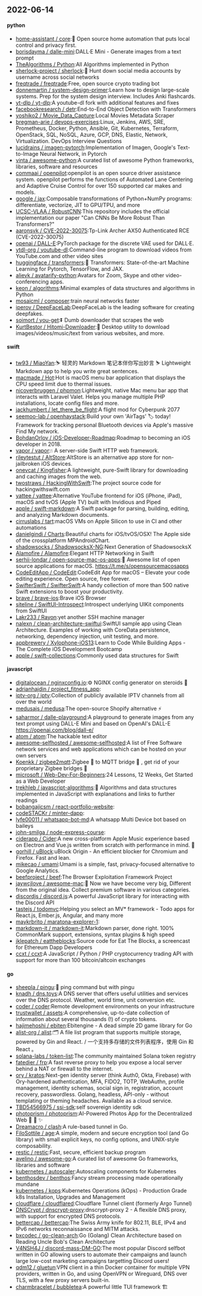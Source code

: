 ## 2022-06-14

#### python
* [home-assistant / core](https://github.com/home-assistant/core):🏡
Open source home automation that puts local control and privacy first.
* [borisdayma / dalle-mini](https://github.com/borisdayma/dalle-mini):DALL·E Mini - Generate images from a text prompt
* [TheAlgorithms / Python](https://github.com/TheAlgorithms/Python):All Algorithms implemented in Python
* [sherlock-project / sherlock](https://github.com/sherlock-project/sherlock):🔎
Hunt down social media accounts by username across social networks
* [freqtrade / freqtrade](https://github.com/freqtrade/freqtrade):Free, open source crypto trading bot
* [donnemartin / system-design-primer](https://github.com/donnemartin/system-design-primer):Learn how to design large-scale systems. Prep for the system design interview. Includes Anki flashcards.
* [yt-dlp / yt-dlp](https://github.com/yt-dlp/yt-dlp):A youtube-dl fork with additional features and fixes
* [facebookresearch / detr](https://github.com/facebookresearch/detr):End-to-End Object Detection with Transformers
* [yoshiko2 / Movie_Data_Capture](https://github.com/yoshiko2/Movie_Data_Capture):Local Movies Metadata Scraper
* [bregman-arie / devops-exercises](https://github.com/bregman-arie/devops-exercises):Linux, Jenkins, AWS, SRE, Prometheus, Docker, Python, Ansible, Git, Kubernetes, Terraform, OpenStack, SQL, NoSQL, Azure, GCP, DNS, Elastic, Network, Virtualization. DevOps Interview Questions
* [lucidrains / imagen-pytorch](https://github.com/lucidrains/imagen-pytorch):Implementation of Imagen, Google's Text-to-Image Neural Network, in Pytorch
* [vinta / awesome-python](https://github.com/vinta/awesome-python):A curated list of awesome Python frameworks, libraries, software and resources
* [commaai / openpilot](https://github.com/commaai/openpilot):openpilot is an open source driver assistance system. openpilot performs the functions of Automated Lane Centering and Adaptive Cruise Control for over 150 supported car makes and models.
* [google / jax](https://github.com/google/jax):Composable transformations of Python+NumPy programs: differentiate, vectorize, JIT to GPU/TPU, and more
* [UCSC-VLAA / RobustCNN](https://github.com/UCSC-VLAA/RobustCNN):This repository includes the official implementation our paper "Can CNNs Be More Robust Than Transformers?"
* [aaronsvk / CVE-2022-30075](https://github.com/aaronsvk/CVE-2022-30075):Tp-Link Archer AX50 Authenticated RCE (CVE-2022-30075)
* [openai / DALL-E](https://github.com/openai/DALL-E):PyTorch package for the discrete VAE used for DALL·E.
* [ytdl-org / youtube-dl](https://github.com/ytdl-org/youtube-dl):Command-line program to download videos from YouTube.com and other video sites
* [huggingface / transformers](https://github.com/huggingface/transformers):🤗
Transformers: State-of-the-art Machine Learning for Pytorch, TensorFlow, and JAX.
* [alievk / avatarify-python](https://github.com/alievk/avatarify-python):Avatars for Zoom, Skype and other video-conferencing apps.
* [keon / algorithms](https://github.com/keon/algorithms):Minimal examples of data structures and algorithms in Python
* [mosaicml / composer](https://github.com/mosaicml/composer):train neural networks faster
* [iperov / DeepFaceLab](https://github.com/iperov/DeepFaceLab):DeepFaceLab is the leading software for creating deepfakes.
* [soimort / you-get](https://github.com/soimort/you-get):⏬
Dumb downloader that scrapes the web
* [KurtBestor / Hitomi-Downloader](https://github.com/KurtBestor/Hitomi-Downloader):🍰
Desktop utility to download images/videos/music/text from various websites, and more.

#### swift
* [tw93 / MiaoYan](https://github.com/tw93/MiaoYan):⛷
轻灵的 Markdown 笔记本伴你写出妙言
⛷
Lightweight Markdown app to help you write great sentences.
* [macmade / Hot](https://github.com/macmade/Hot):Hot is macOS menu bar application that displays the CPU speed limit due to thermal issues.
* [nicoverbruggen / phpmon](https://github.com/nicoverbruggen/phpmon):Lightweight, native Mac menu bar app that interacts with Laravel Valet. Helps you manage multiple PHP installations, locate config files and more.
* [jackhumbert / let_there_be_flight](https://github.com/jackhumbert/let_there_be_flight):A flight mod for Cyberpunk 2077
* [seemoo-lab / openhaystack](https://github.com/seemoo-lab/openhaystack):Build your own 'AirTags'
🏷
today! Framework for tracking personal Bluetooth devices via Apple's massive Find My network.
* [BohdanOrlov / iOS-Developer-Roadmap](https://github.com/BohdanOrlov/iOS-Developer-Roadmap):Roadmap to becoming an iOS developer in 2018.
* [vapor / vapor](https://github.com/vapor/vapor):💧
A server-side Swift HTTP web framework.
* [rileytestut / AltStore](https://github.com/rileytestut/AltStore):AltStore is an alternative app store for non-jailbroken iOS devices.
* [onevcat / Kingfisher](https://github.com/onevcat/Kingfisher):A lightweight, pure-Swift library for downloading and caching images from the web.
* [twostraws / HackingWithSwift](https://github.com/twostraws/HackingWithSwift):The project source code for hackingwithswift.com
* [yattee / yattee](https://github.com/yattee/yattee):Alternative YouTube frontend for iOS (iPhone, iPad), macOS and tvOS (Apple TV) built with Invidious and Piped
* [apple / swift-markdown](https://github.com/apple/swift-markdown):A Swift package for parsing, building, editing, and analyzing Markdown documents.
* [cirruslabs / tart](https://github.com/cirruslabs/tart):macOS VMs on Apple Silicon to use in CI and other automations
* [danielgindi / Charts](https://github.com/danielgindi/Charts):Beautiful charts for iOS/tvOS/OSX! The Apple side of the crossplatform MPAndroidChart.
* [shadowsocks / ShadowsocksX-NG](https://github.com/shadowsocks/ShadowsocksX-NG):Next Generation of ShadowsocksX
* [Alamofire / Alamofire](https://github.com/Alamofire/Alamofire):Elegant HTTP Networking in Swift
* [serhii-londar / open-source-mac-os-apps](https://github.com/serhii-londar/open-source-mac-os-apps):🚀
Awesome list of open source applications for macOS. https://t.me/s/opensourcemacosapps
* [CodeEditApp / CodeEdit](https://github.com/CodeEditApp/CodeEdit):CodeEdit App for macOS – Elevate your code editing experience. Open source, free forever.
* [SwifterSwift / SwifterSwift](https://github.com/SwifterSwift/SwifterSwift):A handy collection of more than 500 native Swift extensions to boost your productivity.
* [brave / brave-ios](https://github.com/brave/brave-ios):Brave iOS Browser
* [siteline / SwiftUI-Introspect](https://github.com/siteline/SwiftUI-Introspect):Introspect underlying UIKit components from SwiftUI
* [Lakr233 / Rayon](https://github.com/Lakr233/Rayon):yet another SSH machine manager
* [nalexn / clean-architecture-swiftui](https://github.com/nalexn/clean-architecture-swiftui):SwiftUI sample app using Clean Architecture. Examples of working with CoreData persistence, networking, dependency injection, unit testing, and more.
* [appbrewery / Xylophone-iOS13](https://github.com/appbrewery/Xylophone-iOS13):Learn to Code While Building Apps - The Complete iOS Development Bootcamp
* [apple / swift-collections](https://github.com/apple/swift-collections):Commonly used data structures for Swift

#### javascript
* [digitalocean / nginxconfig.io](https://github.com/digitalocean/nginxconfig.io):⚙️
NGINX config generator on steroids
💉
* [adrianhajdin / project_fitness_app](https://github.com/adrianhajdin/project_fitness_app):
* [iptv-org / iptv](https://github.com/iptv-org/iptv):Collection of publicly available IPTV channels from all over the world
* [medusajs / medusa](https://github.com/medusajs/medusa):The open-source Shopify alternative
⚡️
* [saharmor / dalle-playground](https://github.com/saharmor/dalle-playground):A playground to generate images from any text prompt using DALL-E Mini and based on OpenAI's DALL-E https://openai.com/blog/dall-e/
* [atom / atom](https://github.com/atom/atom):The hackable text editor
* [awesome-selfhosted / awesome-selfhosted](https://github.com/awesome-selfhosted/awesome-selfhosted):A list of Free Software network services and web applications which can be hosted on your own servers
* [Koenkk / zigbee2mqtt](https://github.com/Koenkk/zigbee2mqtt):Zigbee
🐝
to MQTT bridge
🌉
, get rid of your proprietary Zigbee bridges
🔨
* [microsoft / Web-Dev-For-Beginners](https://github.com/microsoft/Web-Dev-For-Beginners):24 Lessons, 12 Weeks, Get Started as a Web Developer
* [trekhleb / javascript-algorithms](https://github.com/trekhleb/javascript-algorithms):📝
Algorithms and data structures implemented in JavaScript with explanations and links to further readings
* [bobangajicsm / react-portfolio-website](https://github.com/bobangajicsm/react-portfolio-website):
* [codeSTACKr / minter-dapp](https://github.com/codeSTACKr/minter-dapp):
* [lyfe00011 / whatsapp-bot-md](https://github.com/lyfe00011/whatsapp-bot-md):A whatsapp Multi Device bot based on baileys
* [john-smilga / node-express-course](https://github.com/john-smilga/node-express-course):
* [ciderapp / Cider](https://github.com/ciderapp/Cider):A new cross-platform Apple Music experience based on Electron and Vue.js written from scratch with performance in mind.
🚀
* [gorhill / uBlock](https://github.com/gorhill/uBlock):uBlock Origin - An efficient blocker for Chromium and Firefox. Fast and lean.
* [mikecao / umami](https://github.com/mikecao/umami):Umami is a simple, fast, privacy-focused alternative to Google Analytics.
* [beefproject / beef](https://github.com/beefproject/beef):The Browser Exploitation Framework Project
* [jaywcjlove / awesome-mac](https://github.com/jaywcjlove/awesome-mac): Now we have become very big, Different from the original idea. Collect premium software in various categories.
* [discordjs / discord.js](https://github.com/discordjs/discord.js):A powerful JavaScript library for interacting with the Discord API
* [tastejs / todomvc](https://github.com/tastejs/todomvc):Helping you select an MV* framework - Todo apps for React.js, Ember.js, Angular, and many more
* [maykrbrito / maratona-explorer-1](https://github.com/maykrbrito/maratona-explorer-1):
* [markdown-it / markdown-it](https://github.com/markdown-it/markdown-it):Markdown parser, done right. 100% CommonMark support, extensions, syntax plugins & high speed
* [jklepatch / eattheblocks](https://github.com/jklepatch/eattheblocks):Source code for Eat The Blocks, a screencast for Ethereum Dapp Developers
* [ccxt / ccxt](https://github.com/ccxt/ccxt):A JavaScript / Python / PHP cryptocurrency trading API with support for more than 100 bitcoin/altcoin exchanges

#### go
* [sheepla / pingu](https://github.com/sheepla/pingu):🐧
ping command but with pingu
* [knadh / dns.toys](https://github.com/knadh/dns.toys):A DNS server that offers useful utilities and services over the DNS protocol. Weather, world time, unit conversion etc.
* [coder / coder](https://github.com/coder/coder):Remote development environments on your infrastructure
* [trustwallet / assets](https://github.com/trustwallet/assets):A comprehensive, up-to-date collection of information about several thousands (!) of crypto tokens.
* [hajimehoshi / ebiten](https://github.com/hajimehoshi/ebiten):Ebitengine - A dead simple 2D game library for Go
* [alist-org / alist](https://github.com/alist-org/alist):🗂️
A file list program that supports multiple storage, powered by Gin and React. / 一个支持多存储的文件列表程序，使用 Gin 和 React 。
* [solana-labs / token-list](https://github.com/solana-labs/token-list):The community maintained Solana token registry
* [fatedier / frp](https://github.com/fatedier/frp):A fast reverse proxy to help you expose a local server behind a NAT or firewall to the internet.
* [ory / kratos](https://github.com/ory/kratos):Next-gen identity server (think Auth0, Okta, Firebase) with Ory-hardened authentication, MFA, FIDO2, TOTP, WebAuthn, profile management, identity schemas, social sign in, registration, account recovery, passwordless. Golang, headless, API-only - without templating or theming headaches. Available as a cloud service.
* [TBD54566975 / ssi-sdk](https://github.com/TBD54566975/ssi-sdk):self sovereign identity sdk
* [photoprism / photoprism](https://github.com/photoprism/photoprism):AI-Powered Photos App for the Decentralized Web
🌈
💎
✨
* [Dreamacro / clash](https://github.com/Dreamacro/clash):A rule-based tunnel in Go.
* [FiloSottile / age](https://github.com/FiloSottile/age):A simple, modern and secure encryption tool (and Go library) with small explicit keys, no config options, and UNIX-style composability.
* [restic / restic](https://github.com/restic/restic):Fast, secure, efficient backup program
* [avelino / awesome-go](https://github.com/avelino/awesome-go):A curated list of awesome Go frameworks, libraries and software
* [kubernetes / autoscaler](https://github.com/kubernetes/autoscaler):Autoscaling components for Kubernetes
* [benthosdev / benthos](https://github.com/benthosdev/benthos):Fancy stream processing made operationally mundane
* [kubernetes / kops](https://github.com/kubernetes/kops):Kubernetes Operations (kOps) - Production Grade k8s Installation, Upgrades and Management
* [cloudflare / cloudflared](https://github.com/cloudflare/cloudflared):Cloudflare Tunnel client (formerly Argo Tunnel)
* [DNSCrypt / dnscrypt-proxy](https://github.com/DNSCrypt/dnscrypt-proxy):dnscrypt-proxy 2 - A flexible DNS proxy, with support for encrypted DNS protocols.
* [bettercap / bettercap](https://github.com/bettercap/bettercap):The Swiss Army knife for 802.11, BLE, IPv4 and IPv6 networks reconnaissance and MITM attacks.
* [bxcodec / go-clean-arch](https://github.com/bxcodec/go-clean-arch):Go (Golang) Clean Architecture based on Reading Uncle Bob's Clean Architecture
* [V4NSH4J / discord-mass-DM-GO](https://github.com/V4NSH4J/discord-mass-DM-GO):The most popular Discord selfbot written in GO allowing users to automate their campaigns and launch large low-cost marketing campaigns targetting Discord users!
* [qdm12 / gluetun](https://github.com/qdm12/gluetun):VPN client in a thin Docker container for multiple VPN providers, written in Go, and using OpenVPN or Wireguard, DNS over TLS, with a few proxy servers built-in.
* [charmbracelet / bubbletea](https://github.com/charmbracelet/bubbletea):A powerful little TUI framework
🏗
